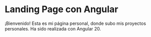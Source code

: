 # Landing Page con Angular

¡Bienvenido! Esta es mi página personal, donde subo mis proyectos personales. Ha sido realizada con Angular 20.

